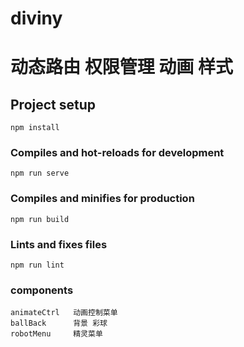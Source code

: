 # diviny
# 动态路由 权限管理 动画 样式 
## Project setup
```
npm install
```

### Compiles and hot-reloads for development
```
npm run serve
```

### Compiles and minifies for production
```
npm run build
```

### Lints and fixes files
```
npm run lint
```
### components
```
animateCtrl   动画控制菜单
ballBack      背景 彩球
robotMenu     精灵菜单
```
